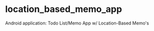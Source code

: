 location_based_memo_app
=======================

Android application: Todo List/Memo App w/ Location-Based Memo's
